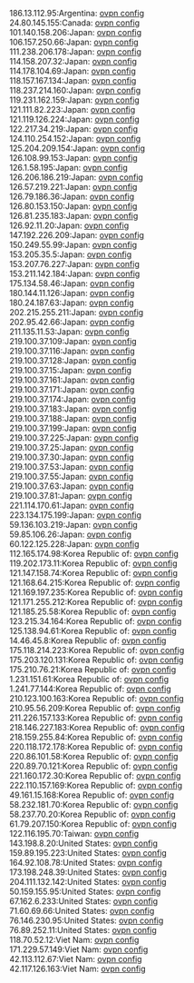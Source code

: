 186.13.112.95:Argentina: [ovpn config](vpn/186_13_112_95.ovpn)  
24.80.145.155:Canada: [ovpn config](vpn/24_80_145_155.ovpn)  
101.140.158.206:Japan: [ovpn config](vpn/101_140_158_206.ovpn)  
106.157.250.66:Japan: [ovpn config](vpn/106_157_250_66.ovpn)  
111.238.206.178:Japan: [ovpn config](vpn/111_238_206_178.ovpn)  
114.158.207.32:Japan: [ovpn config](vpn/114_158_207_32.ovpn)  
114.178.104.69:Japan: [ovpn config](vpn/114_178_104_69.ovpn)  
118.157.167.134:Japan: [ovpn config](vpn/118_157_167_134.ovpn)  
118.237.214.160:Japan: [ovpn config](vpn/118_237_214_160.ovpn)  
119.231.162.159:Japan: [ovpn config](vpn/119_231_162_159.ovpn)  
121.111.82.223:Japan: [ovpn config](vpn/121_111_82_223.ovpn)  
121.119.126.224:Japan: [ovpn config](vpn/121_119_126_224.ovpn)  
122.217.34.219:Japan: [ovpn config](vpn/122_217_34_219.ovpn)  
124.110.254.152:Japan: [ovpn config](vpn/124_110_254_152.ovpn)  
125.204.209.154:Japan: [ovpn config](vpn/125_204_209_154.ovpn)  
126.108.99.153:Japan: [ovpn config](vpn/126_108_99_153.ovpn)  
126.1.58.195:Japan: [ovpn config](vpn/126_1_58_195.ovpn)  
126.206.186.219:Japan: [ovpn config](vpn/126_206_186_219.ovpn)  
126.57.219.221:Japan: [ovpn config](vpn/126_57_219_221.ovpn)  
126.79.186.36:Japan: [ovpn config](vpn/126_79_186_36.ovpn)  
126.80.153.150:Japan: [ovpn config](vpn/126_80_153_150.ovpn)  
126.81.235.183:Japan: [ovpn config](vpn/126_81_235_183.ovpn)  
126.92.11.20:Japan: [ovpn config](vpn/126_92_11_20.ovpn)  
147.192.226.209:Japan: [ovpn config](vpn/147_192_226_209.ovpn)  
150.249.55.99:Japan: [ovpn config](vpn/150_249_55_99.ovpn)  
153.205.35.5:Japan: [ovpn config](vpn/153_205_35_5.ovpn)  
153.207.76.227:Japan: [ovpn config](vpn/153_207_76_227.ovpn)  
153.211.142.184:Japan: [ovpn config](vpn/153_211_142_184.ovpn)  
175.134.58.46:Japan: [ovpn config](vpn/175_134_58_46.ovpn)  
180.144.11.126:Japan: [ovpn config](vpn/180_144_11_126.ovpn)  
180.24.187.63:Japan: [ovpn config](vpn/180_24_187_63.ovpn)  
202.215.255.211:Japan: [ovpn config](vpn/202_215_255_211.ovpn)  
202.95.42.66:Japan: [ovpn config](vpn/202_95_42_66.ovpn)  
211.135.11.53:Japan: [ovpn config](vpn/211_135_11_53.ovpn)  
219.100.37.109:Japan: [ovpn config](vpn/219_100_37_109.ovpn)  
219.100.37.116:Japan: [ovpn config](vpn/219_100_37_116.ovpn)  
219.100.37.128:Japan: [ovpn config](vpn/219_100_37_128.ovpn)  
219.100.37.15:Japan: [ovpn config](vpn/219_100_37_15.ovpn)  
219.100.37.161:Japan: [ovpn config](vpn/219_100_37_161.ovpn)  
219.100.37.171:Japan: [ovpn config](vpn/219_100_37_171.ovpn)  
219.100.37.174:Japan: [ovpn config](vpn/219_100_37_174.ovpn)  
219.100.37.183:Japan: [ovpn config](vpn/219_100_37_183.ovpn)  
219.100.37.188:Japan: [ovpn config](vpn/219_100_37_188.ovpn)  
219.100.37.199:Japan: [ovpn config](vpn/219_100_37_199.ovpn)  
219.100.37.225:Japan: [ovpn config](vpn/219_100_37_225.ovpn)  
219.100.37.25:Japan: [ovpn config](vpn/219_100_37_25.ovpn)  
219.100.37.30:Japan: [ovpn config](vpn/219_100_37_30.ovpn)  
219.100.37.53:Japan: [ovpn config](vpn/219_100_37_53.ovpn)  
219.100.37.55:Japan: [ovpn config](vpn/219_100_37_55.ovpn)  
219.100.37.63:Japan: [ovpn config](vpn/219_100_37_63.ovpn)  
219.100.37.81:Japan: [ovpn config](vpn/219_100_37_81.ovpn)  
221.114.170.61:Japan: [ovpn config](vpn/221_114_170_61.ovpn)  
223.134.175.199:Japan: [ovpn config](vpn/223_134_175_199.ovpn)  
59.136.103.219:Japan: [ovpn config](vpn/59_136_103_219.ovpn)  
59.85.106.26:Japan: [ovpn config](vpn/59_85_106_26.ovpn)  
60.122.125.228:Japan: [ovpn config](vpn/60_122_125_228.ovpn)  
112.165.174.98:Korea Republic of: [ovpn config](vpn/112_165_174_98.ovpn)  
119.202.173.11:Korea Republic of: [ovpn config](vpn/119_202_173_11.ovpn)  
121.147.158.74:Korea Republic of: [ovpn config](vpn/121_147_158_74.ovpn)  
121.168.64.215:Korea Republic of: [ovpn config](vpn/121_168_64_215.ovpn)  
121.169.197.235:Korea Republic of: [ovpn config](vpn/121_169_197_235.ovpn)  
121.171.255.212:Korea Republic of: [ovpn config](vpn/121_171_255_212.ovpn)  
121.185.25.58:Korea Republic of: [ovpn config](vpn/121_185_25_58.ovpn)  
123.215.34.164:Korea Republic of: [ovpn config](vpn/123_215_34_164.ovpn)  
125.138.94.61:Korea Republic of: [ovpn config](vpn/125_138_94_61.ovpn)  
14.46.45.8:Korea Republic of: [ovpn config](vpn/14_46_45_8.ovpn)  
175.118.214.223:Korea Republic of: [ovpn config](vpn/175_118_214_223.ovpn)  
175.203.120.131:Korea Republic of: [ovpn config](vpn/175_203_120_131.ovpn)  
175.210.76.21:Korea Republic of: [ovpn config](vpn/175_210_76_21.ovpn)  
1.231.151.61:Korea Republic of: [ovpn config](vpn/1_231_151_61.ovpn)  
1.241.77.144:Korea Republic of: [ovpn config](vpn/1_241_77_144.ovpn)  
210.123.100.163:Korea Republic of: [ovpn config](vpn/210_123_100_163.ovpn)  
210.95.56.209:Korea Republic of: [ovpn config](vpn/210_95_56_209.ovpn)  
211.226.157.133:Korea Republic of: [ovpn config](vpn/211_226_157_133.ovpn)  
218.146.227.183:Korea Republic of: [ovpn config](vpn/218_146_227_183.ovpn)  
218.159.255.84:Korea Republic of: [ovpn config](vpn/218_159_255_84.ovpn)  
220.118.172.178:Korea Republic of: [ovpn config](vpn/220_118_172_178.ovpn)  
220.86.101.58:Korea Republic of: [ovpn config](vpn/220_86_101_58.ovpn)  
220.89.70.121:Korea Republic of: [ovpn config](vpn/220_89_70_121.ovpn)  
221.160.172.30:Korea Republic of: [ovpn config](vpn/221_160_172_30.ovpn)  
222.110.157.169:Korea Republic of: [ovpn config](vpn/222_110_157_169.ovpn)  
49.161.15.168:Korea Republic of: [ovpn config](vpn/49_161_15_168.ovpn)  
58.232.181.70:Korea Republic of: [ovpn config](vpn/58_232_181_70.ovpn)  
58.237.70.20:Korea Republic of: [ovpn config](vpn/58_237_70_20.ovpn)  
61.79.207.150:Korea Republic of: [ovpn config](vpn/61_79_207_150.ovpn)  
122.116.195.70:Taiwan: [ovpn config](vpn/122_116_195_70.ovpn)  
143.198.8.20:United States: [ovpn config](vpn/143_198_8_20.ovpn)  
159.89.195.223:United States: [ovpn config](vpn/159_89_195_223.ovpn)  
164.92.108.78:United States: [ovpn config](vpn/164_92_108_78.ovpn)  
173.198.248.39:United States: [ovpn config](vpn/173_198_248_39.ovpn)  
204.111.132.142:United States: [ovpn config](vpn/204_111_132_142.ovpn)  
50.159.155.95:United States: [ovpn config](vpn/50_159_155_95.ovpn)  
67.162.6.233:United States: [ovpn config](vpn/67_162_6_233.ovpn)  
71.60.69.66:United States: [ovpn config](vpn/71_60_69_66.ovpn)  
76.146.230.95:United States: [ovpn config](vpn/76_146_230_95.ovpn)  
76.89.252.11:United States: [ovpn config](vpn/76_89_252_11.ovpn)  
118.70.52.12:Viet Nam: [ovpn config](vpn/118_70_52_12.ovpn)  
171.229.57.149:Viet Nam: [ovpn config](vpn/171_229_57_149.ovpn)  
42.113.112.67:Viet Nam: [ovpn config](vpn/42_113_112_67.ovpn)  
42.117.126.163:Viet Nam: [ovpn config](vpn/42_117_126_163.ovpn)  

